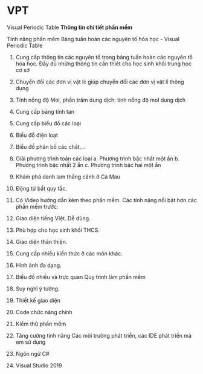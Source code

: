 # VPT
Visual Periodic Table
<strong>Thông tin chi tiết phần mềm </strong>
<p>
  Tính năng phần mềm Bảng tuần hoàn các nguyên tố hóa học - Visual Periodic Table </p>

1.	Cung cấp thông tin các nguyên tố trong bảng tuần hoàn các nguyên tố hóa học. Đầy đủ những thông tin cần thiết cho học sinh khối trung học cơ sở


2.	Chuyển đổi các đơn vị vật lí: giúp chuyển đổi các đơn vị vật lí thông dụng
3.	Tính nồng độ Mol, phần trăm dung dịch: tính nồng độ mol dung dịch
4.	Cung cấp bảng tính tan
5.	Cung cấp biểu đồ các loại
6.	Biểu đồ điện loạt
7.	Biểu đồ phân bố các chất,…
8.	 Giải phương trình toán các loại
a.	Phương trình bậc nhất một ẩn
b.	Phương trình bậc nhất 2 ẩn
c.	Phương trình bậc hai một ẩn
9.	 Khám phá danh lam thắng cảnh ở Cà Mau
10.	 Động từ bất quy tắc.
11.	 Có Video hướng dẫn kèm theo phần mềm.
Các tính năng nổi bật hơn các phần mềm trước:
1.	Giao diện tiếng Việt. Dễ dùng.
2.	Phù hợp cho học sinh khối THCS.
3.	Giao diện thân thiện.
4.	Cung cấp nhiều kiến thức ở các môn khác. 
5.	Hình ảnh đa dạng.
6.	Biểu đồ nhiều và trực quan
Quy trình làm phần mềm
1.	Suy nghĩ ý tưởng.
2.	Thiết kế giao diện
3.	Code chức năng chính
4.	Kiểm thử phần mềm
5.	Tăng cường tính năng
Các môi trường phát triển, các IDE phát triển mà em sử dụng
1.	Ngôn ngữ C#
2.	Visual Studio 2019



